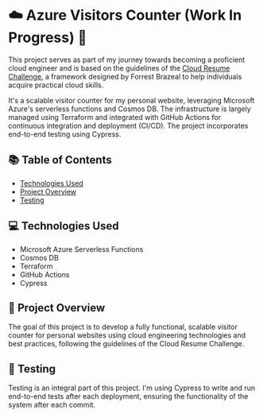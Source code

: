 # ☁️ Azure Visitors Counter (Work In Progress) 🚧

This project serves as part of my journey towards becoming a proficient cloud engineer and is based on the guidelines of the [Cloud Resume Challenge](https://cloudresumechallenge.dev/), a framework designed by Forrest Brazeal to help individuals acquire practical cloud skills.

It's a scalable visitor counter for my personal website, leveraging Microsoft Azure's serverless functions and Cosmos DB. The infrastructure is largely managed using Terraform and integrated with GitHub Actions for continuous integration and deployment (CI/CD). The project incorporates end-to-end testing using Cypress.

## 📚 Table of Contents

- [Technologies Used](#technologies-used)
- [Project Overview](#project-overview)
- [Testing](#testing)

## 💻 Technologies Used

- Microsoft Azure Serverless Functions
- Cosmos DB
- Terraform
- GitHub Actions
- Cypress

## 🎯 Project Overview

The goal of this project is to develop a fully functional, scalable visitor counter for personal websites using cloud engineering technologies and best practices, following the guidelines of the Cloud Resume Challenge.

## 🧪 Testing

Testing is an integral part of this project. I'm using Cypress to write and run end-to-end tests after each deployment, ensuring the functionality of the system after each commit.
